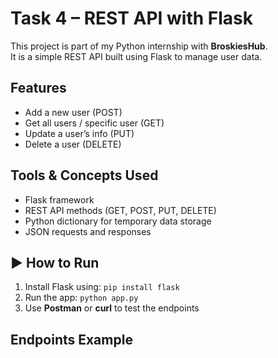 #  Task 4 – REST API with Flask

This project is part of my Python internship with **BroskiesHub**.  
It is a simple REST API built using Flask to manage user data.

##  Features
- Add a new user (POST)
- Get all users / specific user (GET)
- Update a user’s info (PUT)
- Delete a user (DELETE)

##  Tools & Concepts Used
- Flask framework
- REST API methods (GET, POST, PUT, DELETE)
- Python dictionary for temporary data storage
- JSON requests and responses

## ▶ How to Run
1. Install Flask using: `pip install flask`
2. Run the app: `python app.py`
3. Use **Postman** or **curl** to test the endpoints

##  Endpoints Example
